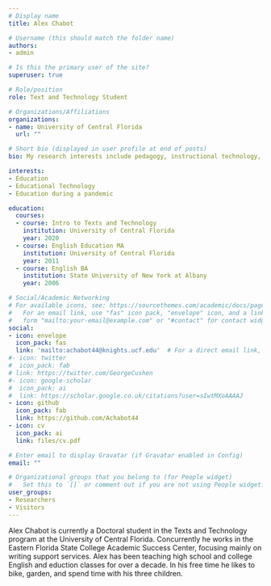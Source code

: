 ```yaml
---
# Display name
title: Alex Chabot

# Username (this should match the folder name)
authors:
- admin

# Is this the primary user of the site?
superuser: true

# Role/position
role: Text and Technology Student

# Organizations/Affiliations
organizations:
- name: University of Central Florida
  url: ""

# Short bio (displayed in user profile at end of posts)
bio: My research interests include pedagogy, instructional technology, and the effects of Covid 19 on education.

interests:
- Education
- Educational Technology
- Education during a pandemic

education:
  courses:
  - course: Intro to Texts and Technology
    institution: University of Central Florida
    year: 2020
  - course: English Education MA
    institution: University of Central Florida
    year: 2011
  - course: English BA
    institution: State University of New York at Albany
    year: 2006

# Social/Academic Networking
# For available icons, see: https://sourcethemes.com/academic/docs/page-builder/#icons
#   For an email link, use "fas" icon pack, "envelope" icon, and a link in the
#   form "mailto:your-email@example.com" or "#contact" for contact widget.
social:
- icon: envelope
  icon_pack: fas
  link: 'mailto:achabot44@knights.ucf.edu'  # For a direct email link, use "mailto:test@example.org".
#- icon: twitter
#  icon_pack: fab
# link: https://twitter.com/GeorgeCushen
#- icon: google-scholar
#  icon_pack: ai
#  link: https://scholar.google.co.uk/citations?user=sIwtMXoAAAAJ
- icon: github
  icon_pack: fab
  link: https://github.com/Achabot44
- icon: cv
  icon_pack: ai
  link: files/cv.pdf

# Enter email to display Gravatar (if Gravatar enabled in Config)
email: ""

# Organizational groups that you belong to (for People widget)
#   Set this to `[]` or comment out if you are not using People widget.
user_groups:
- Researchers
- Visitors
---
```


Alex Chabot is currently a Doctoral student in the Texts and Technology program at the University of Central Florida. Concurrently he works in the Eastern Florida State College Academic Success Center, focusing mainly on writing support services. Alex has been teaching high school and college English and eduction classes for over a decade. In his free time he likes to bike, garden, and spend time with his three children.


